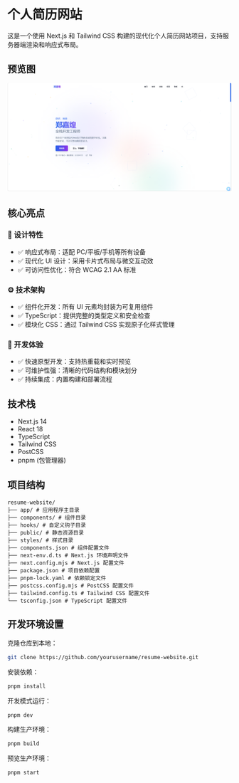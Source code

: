 # 个人简历网站

这是一个使用 Next.js 和 Tailwind CSS 构建的现代化个人简历网站项目，支持服务器端渲染和响应式布局。

## 预览图

![预览图](./public/project/resume-website.png)

## 核心亮点

### 🎨 设计特性

- ✅ 响应式布局：适配 PC/平板/手机等所有设备
- ✅ 现代化 UI 设计：采用卡片式布局与微交互动效
- ✅ 可访问性优化：符合 WCAG 2.1 AA 标准

### ⚙️ 技术架构

- ✅ 组件化开发：所有 UI 元素均封装为可复用组件
- ✅ TypeScript：提供完整的类型定义和安全检查
- ✅ 模块化 CSS：通过 Tailwind CSS 实现原子化样式管理

### 🚀 开发体验

- ✅ 快速原型开发：支持热重载和实时预览
- ✅ 可维护性强：清晰的代码结构和模块划分
- ✅ 持续集成：内置构建和部署流程

## 技术栈

- Next.js 14
- React 18
- TypeScript
- Tailwind CSS
- PostCSS
- pnpm (包管理器)

## 项目结构

```
resume-website/
├── app/ # 应用程序主目录
├── components/ # 组件目录
├── hooks/ # 自定义钩子目录
├── public/ # 静态资源目录
├── styles/ # 样式目录
├── components.json # 组件配置文件
├── next-env.d.ts # Next.js 环境声明文件
├── next.config.mjs # Next.js 配置文件
├── package.json # 项目依赖配置
├── pnpm-lock.yaml # 依赖锁定文件
├── postcss.config.mjs # PostCSS 配置文件
├── tailwind.config.ts # Tailwind CSS 配置文件
└── tsconfig.json # TypeScript 配置文件

```

## 开发环境设置

克隆仓库到本地：

```bash
git clone https://github.com/yourusername/resume-website.git
```

安装依赖：

```bash
pnpm install
```

开发模式运行：

```bash
pnpm dev
```

构建生产环境：

```bash
pnpm build
```

预览生产环境：

```bash
pnpm start
```
